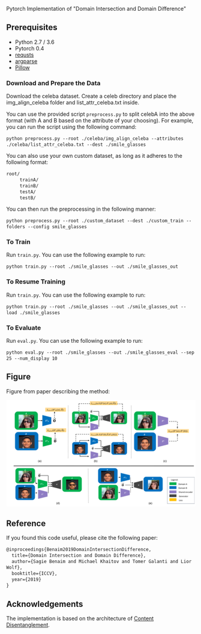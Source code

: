 Pytorch Implementation of "Domain Intersection and Domain Difference"

## Prerequisites
- Python 2.7 / 3.6
- Pytorch 0.4
- [requsts](http://docs.python-requests.org/en/master/)
- [argparse](https://docs.python.org/2/howto/argparse.html)
- [Pillow](https://pillow.readthedocs.io/en/5.3.x/)

### Download and Prepare the Data
Download the celeba dataset. Create a celeb directory and place the img_align_celeba folder and list_attr_celeba.txt inside. 

You can use the provided script ```preprocess.py``` to split celebA into the above format (with A and B based on the attribute of your choosing).
For example, you can run the script using the following command:
```
python preprocess.py --root ./celeba/img_align_celeba --attributes ./celeba/list_attr_celeba.txt --dest ./smile_glasses
```
You can also use your own custom dataset, as long as it adheres to the following format:
```
root/
     trainA/
     trainB/
     testA/
     testB/
```
You can then run the preprocessing in the following manner:
```
python preprocess.py --root ./custom_dataset --dest ./custom_train --folders --config smile_glasses
```

### To Train
Run ```train.py```. You can use the following example to run:
```
python train.py --root ./smile_glasses --out ./smile_glasses_out
```

### To Resume Training
Run ```train.py```. You can use the following example to run:
```
python train.py --root ./smile_glasses --out ./smile_glasses_out --load ./smile_glasses 
```

### To Evaluate
Run ```eval.py```. You can use the following example to run:
```
python eval.py --root ./smile_glasses --out ./smile_glasses_eval --sep 25 --num_display 10
```

## Figure
Figure from paper describing the method:

<img src="DiagramsDomainIntersection.png" width="600px">


## Reference
If you found this code useful, please cite the following paper:
```
@inproceedings{Benaim2019DomainIntersectionDifference,
  title={Domain Intersection and Domain Difference},
  author={Sagie Benaim and Michael Khaitov and Tomer Galanti and Lior Wolf},
  booktitle={ICCV},
  year={2019}
}
```

## Acknowledgements

The implementation is based on the architecture of [Content Disentanglement](https://github.com/oripress/ContentDisentanglement).
